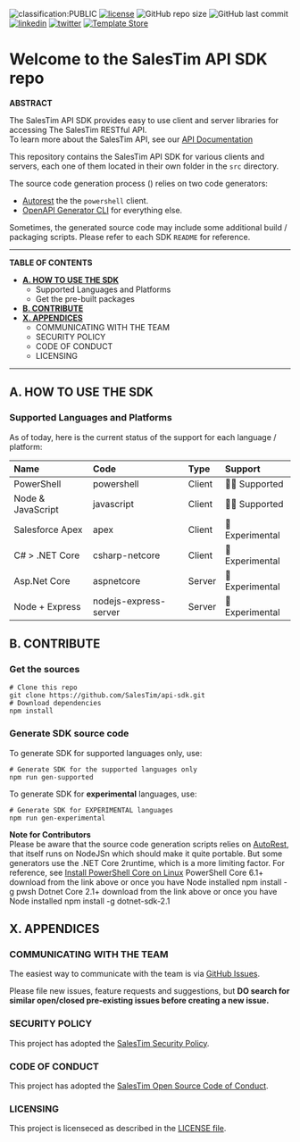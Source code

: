 ![classification:PUBLIC](https://img.shields.io/badge/classification-PUBLIC-blue)
[![license](https://img.shields.io/badge/License-MIT-yellow?style=flat)](/LICENSE.md)
![GitHub repo size](https://img.shields.io/github/repo-size/salestim/api-sdk)
![GitHub last commit](https://img.shields.io/github/last-commit/salestim/api-sdk)
[![linkedin](https://img.shields.io/badge/follow-@salestim-blue?logo=linkedin&logoColor=white)](https://www.linkedin.com/company/salestim/)
[![twitter](https://img.shields.io/badge/follow-@salestim-blue?logo=twitter&logoColor=white)](https://twitter.com/intent/follow?screen_name=salestimcrm)
[![Template Store](https://img.shields.io/badge/dynamic/json?url=https://api.salestim.io/v1.0/store/templates&label=Template%20Store&query=$.body.length&color=darkslateblue&prefix=Discover%20&suffix=%20Free%20Templates!&logo=microsoft-teams&logoColor=white&style=flat)](https://store.salestim.com)

# Welcome to the SalesTim API SDK repo

**ABSTRACT**

The SalesTim API SDK provides easy to use client and server libraries for accessing The SalesTim RESTful API.  
To learn more about the SalesTim API, see our [API Documentation](https://developers.salestim.com/api)

This repository contains the SalesTim API SDK for various clients and servers, each one of them located in their own folder in the `src` directory.

The source code generation process () relies on two code generators:
- [Autorest](https://github.com/Azure/autorest) the the `powershell` client.
- [OpenAPI Generator CLI](https://www.npmjs.com/package/@openapitools/openapi-generator-cli) for everything else.

Sometimes, the generated source code may include some additional build / packaging scripts. Please refer to each SDK `README` for reference.

---

**TABLE OF CONTENTS**
- **[A. HOW TO USE THE SDK](#a-how-to-use-the-sdk)**
  - Supported Languages and Platforms
  - Get the pre-built packages
- **[B. CONTRIBUTE](#b-contribute)**
- **[X. APPENDICES](#x-appendices)**
  - COMMUNICATING WITH THE TEAM
  - SECURITY POLICY
  - CODE OF CONDUCT
  - LICENSING

---

## A. HOW TO USE THE SDK

### Supported Languages and Platforms

As of today, here is the current status of the support for each language / platform:

| Name | Code | Type | Support |
|:-----|:-----|:-----|:--------|
| PowerShell | powershell | Client | 💁‍♀️ Supported |
| Node & JavaScript | javascript | Client | 💁‍♀️ Supported |
| Salesforce Apex | apex | Client | 🧪 Experimental |
| C# > .NET Core | csharp-netcore | Client | 🧪 Experimental |
| Asp.Net Core | aspnetcore | Server | 🧪 Experimental |
| Node + Express | nodejs-express-server | Server | 🧪 Experimental |

## B. CONTRIBUTE

### Get the sources

```shell
# Clone this repo
git clone https://github.com/SalesTim/api-sdk.git
# Download dependencies
npm install
```

### Generate SDK source code

To generate SDK for supported languages only, use:
```shell
# Generate SDK for the supported languages only
npm run gen-supported
```

To generate SDK for **experimental** languages, use:
```shell
# Generate SDK for EXPERIMENTAL languages
npm run gen-experimental
```

**Note for Contributors**   
Please be aware that the source code generation scripts relies on [AutoRest](https://github.com/Azure/autorest), that itself runs on NodeJSn which should make it quite portable. But some generators use the .NET Core 2runtime, which is a more limiting factor.
For reference, see [Install PowerShell Core on Linux]()
PowerShell Core 6.1+
download from the link above or once you have Node installed
npm install -g pwsh
Dotnet Core 2.1+
download from the link above or once you have Node installed
npm install -g dotnet-sdk-2.1


## X. APPENDICES

### COMMUNICATING WITH THE TEAM

The easiest way to communicate with the team is via [GitHub Issues](/issues).

Please file new issues, feature requests and suggestions, but **DO search for similar open/closed pre-existing issues before creating a new issue.**

### SECURITY POLICY

This project has adopted the [SalesTim Security Policy](./SECURITY.md).

### CODE OF CONDUCT

This project has adopted the [SalesTim Open Source Code of Conduct](./CODE_OF_CONDUCT.md).

### LICENSING

This project is licenseced as described in the [LICENSE file](./LICENSE.md).
